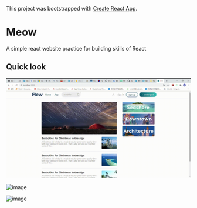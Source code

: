 This project was bootstrapped with [Create React App](https://github.com/facebook/create-react-app).

# Meow
A simple react website practice for building skills of React

## Quick look

![image](https://github.com/jitacoco/Meow/blob/main/React-App-Google-Chrome-2020-10-19-14-41-59.gif)

![image](https://github.com/jitacoco/Meow/blob/main/React-App-Google-Chrome-2020-10-19-15-07-23%20(1).gif)

![image](https://github.com/jitacoco/Meow/blob/main/React-App-Google-Chrome-2020-10-19-15-07-23.gif)
